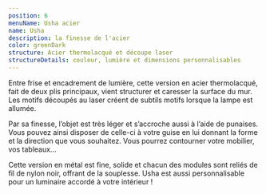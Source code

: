 ```yaml
---
position: 6
menuName: Usha acier
name: Usha
description: la finesse de l'acier
color: greenDark
structure: Acier thermolacqué et découpe laser
structureDetails: couleur, lumière et dimensions personnalisables
---
```


Entre frise et encadrement de lumière, cette version en acier thermolacqué, fait de deux plis principaux, vient
structurer et caresser la surface du mur. Les motifs découpés au laser créent de subtils motifs lorsque la lampe est
allumée.

Par sa finesse, l’objet est très léger et s’accroche aussi à l’aide de punaises. Vous pouvez ainsi disposer de celle-ci
à votre guise en lui donnant la forme et la direction que vous souhaitez. Vous pourrez contourner votre mobilier, vos
tableaux...

Cette version en métal est fine, solide et chacun des modules sont reliés de fil de nylon noir, offrant de la souplesse.
Usha est aussi personnalisable pour un luminaire accordé à votre intérieur !
